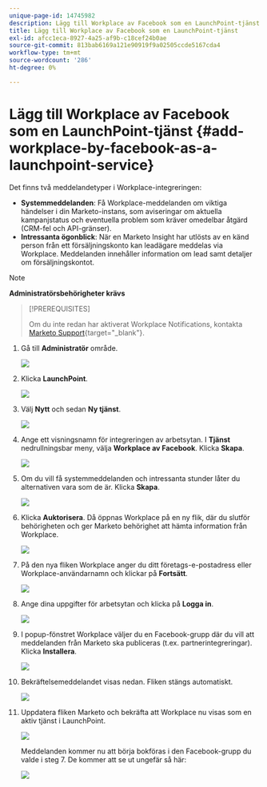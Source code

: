 ```yaml
---
unique-page-id: 14745982
description: Lägg till Workplace av Facebook som en LaunchPoint-tjänst - Marketo Docs - produktdokumentation
title: Lägg till Workplace av Facebook som en LaunchPoint-tjänst
exl-id: afcc1eca-8927-4a25-af9b-c18cef24b0ae
source-git-commit: 813bab6169a121e90919f9a02505ccde5167cda4
workflow-type: tm+mt
source-wordcount: '286'
ht-degree: 0%

---
```


# Lägg till Workplace av Facebook som en LaunchPoint-tjänst {#add-workplace-by-facebook-as-a-launchpoint-service}

Det finns två meddelandetyper i Workplace-integreringen:

* **Systemmeddelanden**: Få Workplace-meddelanden om viktiga händelser i din Marketo-instans, som aviseringar om aktuella kampanjstatus och eventuella problem som kräver omedelbar åtgärd (CRM-fel och API-gränser).
* **Intressanta ögonblick**: När en Marketo Insight har utlösts av en känd person från ett försäljningskonto kan leadägare meddelas via Workplace. Meddelanden innehåller information om lead samt detaljer om försäljningskontot.

>[!NOTE]
>
>**Administratörsbehörigheter krävs**

>[!PREREQUISITES]
>
>Om du inte redan har aktiverat Workplace Notifications, kontakta [Marketo Support](https://nation.marketo.com/t5/Support/ct-p/Support){target=&quot;_blank&quot;}.

1. Gå till **Administratör** område.

   ![](assets/add-workplace-by-facebook-as-a-launchpoint-service-1.png)

1. Klicka **LaunchPoint**.

   ![](assets/add-workplace-by-facebook-as-a-launchpoint-service-2.png)

1. Välj **Nytt** och sedan **Ny tjänst**.

   ![](assets/add-workplace-by-facebook-as-a-launchpoint-service-3.png)

1. Ange ett visningsnamn för integreringen av arbetsytan. I **Tjänst** nedrullningsbar meny, välja **Workplace av Facebook**. Klicka **Skapa**.

   ![](assets/add-workplace-by-facebook-as-a-launchpoint-service-4.png)

1. Om du vill få systemmeddelanden och intressanta stunder låter du alternativen vara som de är. Klicka **Skapa**.

   ![](assets/add-workplace-by-facebook-as-a-launchpoint-service-5.png)

1. Klicka **Auktorisera**. Då öppnas Workplace på en ny flik, där du slutför behörigheten och ger Marketo behörighet att hämta information från Workplace.

   ![](assets/add-workplace-by-facebook-as-a-launchpoint-service-6.png)

1. På den nya fliken Workplace anger du ditt företags-e-postadress eller Workplace-användarnamn och klickar på **Fortsätt**.

   ![](assets/add-workplace-by-facebook-as-a-launchpoint-service-7.png)

1. Ange dina uppgifter för arbetsytan och klicka på **Logga in**.

   ![](assets/add-workplace-by-facebook-as-a-launchpoint-service-8.png)

1. I popup-fönstret Workplace väljer du en Facebook-grupp där du vill att meddelanden från Marketo ska publiceras (t.ex. partnerintegreringar). Klicka **Installera**.

   ![](assets/add-workplace-by-facebook-as-a-launchpoint-service-9.png)

1. Bekräftelsemeddelandet visas nedan. Fliken stängs automatiskt.

   ![](assets/add-workplace-by-facebook-as-a-launchpoint-service-10.png)

1. Uppdatera fliken Marketo och bekräfta att Workplace nu visas som en aktiv tjänst i LaunchPoint.

   ![](assets/add-workplace-by-facebook-as-a-launchpoint-service-11.png)

   Meddelanden kommer nu att börja bokföras i den Facebook-grupp du valde i steg 7. De kommer att se ut ungefär så här:

   ![](assets/add-workplace-by-facebook-as-a-launchpoint-service-12.png)
